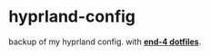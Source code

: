 # hyprland-config
backup of my hyprland config. with [**end-4 dotfiles**](https://github.com/end-4).
